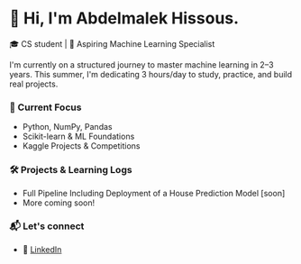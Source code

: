 # 👋 Hi, I'm Abdelmalek Hissous.

🎓 CS student | 🤖 Aspiring Machine Learning Specialist 

I'm currently on a structured journey to master machine learning in 2–3 years.
This summer, I'm dedicating 3 hours/day to study, practice, and build real projects.

### 🚀 Current Focus
- Python, NumPy, Pandas
- Scikit-learn & ML Foundations
- Kaggle Projects & Competitions

### 🛠️ Projects & Learning Logs
- Full Pipeline Including Deployment of a House Prediction Model [soon]
- More coming soon!

### 📬 Let's connect
- 🔗 [LinkedIn](https://www.linkedin.com/in/abdelmalek-hissous-835991340/)
